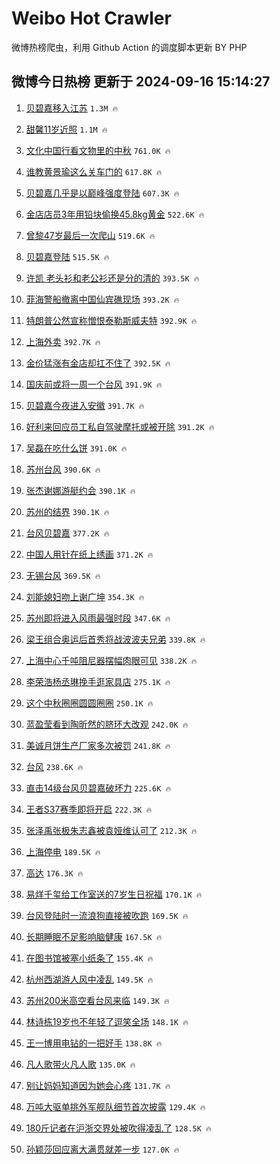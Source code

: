 # Weibo Hot Crawler 



微博热榜爬虫，利用 Github Action 的调度脚本更新 BY PHP 


## 微博今日热榜 更新于 2024-09-16 15:14:27 
1. [贝碧嘉移入江苏](https://s.weibo.com/weibo?q=%23%E8%B4%9D%E7%A2%A7%E5%98%89%E7%A7%BB%E5%85%A5%E6%B1%9F%E8%8B%8F%23&t=31&band_rank=1&Refer=top) `1.3M 🔥` 

1. [甜馨11岁近照](https://s.weibo.com/weibo?q=%23%E7%94%9C%E9%A6%A811%E5%B2%81%E8%BF%91%E7%85%A7%23&t=31&band_rank=2&Refer=top) `1.1M 🔥` 

1. [文化中国行看文物里的中秋](https://s.weibo.com/weibo?q=%23%E6%96%87%E5%8C%96%E4%B8%AD%E5%9B%BD%E8%A1%8C%E7%9C%8B%E6%96%87%E7%89%A9%E9%87%8C%E7%9A%84%E4%B8%AD%E7%A7%8B%23&t=31&band_rank=3&Refer=top) `761.0K 🔥` 

1. [谁教黄景瑜这么关车门的](https://s.weibo.com/weibo?q=%E8%B0%81%E6%95%99%E9%BB%84%E6%99%AF%E7%91%9C%E8%BF%99%E4%B9%88%E5%85%B3%E8%BD%A6%E9%97%A8%E7%9A%84&t=31&band_rank=4&Refer=top) `617.8K 🔥` 

1. [贝碧嘉几乎是以巅峰强度登陆](https://s.weibo.com/weibo?q=%23%E8%B4%9D%E7%A2%A7%E5%98%89%E5%87%A0%E4%B9%8E%E6%98%AF%E4%BB%A5%E5%B7%85%E5%B3%B0%E5%BC%BA%E5%BA%A6%E7%99%BB%E9%99%86%23&t=31&band_rank=5&Refer=top) `607.3K 🔥` 

1. [金店店员3年用铅块偷换45.8kg黄金](https://s.weibo.com/weibo?q=%23%E9%87%91%E5%BA%97%E5%BA%97%E5%91%983%E5%B9%B4%E7%94%A8%E9%93%85%E5%9D%97%E5%81%B7%E6%8D%A245.8kg%E9%BB%84%E9%87%91%23&t=31&band_rank=6&Refer=top) `522.6K 🔥` 

1. [曾黎47岁最后一次爬山](https://s.weibo.com/weibo?q=%E6%9B%BE%E9%BB%8E47%E5%B2%81%E6%9C%80%E5%90%8E%E4%B8%80%E6%AC%A1%E7%88%AC%E5%B1%B1&t=31&band_rank=7&Refer=top) `519.6K 🔥` 

1. [贝碧嘉登陆](https://s.weibo.com/weibo?q=%23%E8%B4%9D%E7%A2%A7%E5%98%89%E7%99%BB%E9%99%86%23&t=31&band_rank=8&Refer=top) `515.5K 🔥` 

1. [许凯 老头衫和老公衫还是分的清的](https://s.weibo.com/weibo?q=%E8%AE%B8%E5%87%AF%20%E8%80%81%E5%A4%B4%E8%A1%AB%E5%92%8C%E8%80%81%E5%85%AC%E8%A1%AB%E8%BF%98%E6%98%AF%E5%88%86%E7%9A%84%E6%B8%85%E7%9A%84&t=31&band_rank=9&Refer=top) `393.5K 🔥` 

1. [菲海警船撤离中国仙宾礁现场](https://s.weibo.com/weibo?q=%23%E8%8F%B2%E6%B5%B7%E8%AD%A6%E8%88%B9%E6%92%A4%E7%A6%BB%E4%B8%AD%E5%9B%BD%E4%BB%99%E5%AE%BE%E7%A4%81%E7%8E%B0%E5%9C%BA%23&t=31&band_rank=10&Refer=top) `393.2K 🔥` 

1. [特朗普公然宣称憎恨泰勒斯威夫特](https://s.weibo.com/weibo?q=%23%E7%89%B9%E6%9C%97%E6%99%AE%E5%85%AC%E7%84%B6%E5%AE%A3%E7%A7%B0%E6%86%8E%E6%81%A8%E6%B3%B0%E5%8B%92%E6%96%AF%E5%A8%81%E5%A4%AB%E7%89%B9%23&t=31&band_rank=11&Refer=top) `392.9K 🔥` 

1. [上海外卖](https://s.weibo.com/weibo?q=%E4%B8%8A%E6%B5%B7%E5%A4%96%E5%8D%96&t=31&band_rank=12&Refer=top) `392.7K 🔥` 

1. [金价猛涨有金店却扛不住了](https://s.weibo.com/weibo?q=%23%E9%87%91%E4%BB%B7%E7%8C%9B%E6%B6%A8%E6%9C%89%E9%87%91%E5%BA%97%E5%8D%B4%E6%89%9B%E4%B8%8D%E4%BD%8F%E4%BA%86%23&t=31&band_rank=13&Refer=top) `392.5K 🔥` 

1. [国庆前或将一周一个台风](https://s.weibo.com/weibo?q=%23%E5%9B%BD%E5%BA%86%E5%89%8D%E6%88%96%E5%B0%86%E4%B8%80%E5%91%A8%E4%B8%80%E4%B8%AA%E5%8F%B0%E9%A3%8E%23&t=31&band_rank=14&Refer=top) `391.9K 🔥` 

1. [贝碧嘉今夜进入安徽](https://s.weibo.com/weibo?q=%23%E8%B4%9D%E7%A2%A7%E5%98%89%E4%BB%8A%E5%A4%9C%E8%BF%9B%E5%85%A5%E5%AE%89%E5%BE%BD%23&t=31&band_rank=15&Refer=top) `391.7K 🔥` 

1. [好利来回应员工私自驾驶摩托或被开除](https://s.weibo.com/weibo?q=%23%E5%A5%BD%E5%88%A9%E6%9D%A5%E5%9B%9E%E5%BA%94%E5%91%98%E5%B7%A5%E7%A7%81%E8%87%AA%E9%A9%BE%E9%A9%B6%E6%91%A9%E6%89%98%E6%88%96%E8%A2%AB%E5%BC%80%E9%99%A4%23&t=31&band_rank=16&Refer=top) `391.2K 🔥` 

1. [吴磊在吃什么饼](https://s.weibo.com/weibo?q=%23%E5%90%B4%E7%A3%8A%E5%9C%A8%E5%90%83%E4%BB%80%E4%B9%88%E9%A5%BC%23&t=31&band_rank=17&Refer=top) `391.0K 🔥` 

1. [苏州台风](https://s.weibo.com/weibo?q=%E8%8B%8F%E5%B7%9E%E5%8F%B0%E9%A3%8E&t=31&band_rank=18&Refer=top) `390.6K 🔥` 

1. [张杰谢娜游艇约会](https://s.weibo.com/weibo?q=%23%E5%BC%A0%E6%9D%B0%E8%B0%A2%E5%A8%9C%E6%B8%B8%E8%89%87%E7%BA%A6%E4%BC%9A%23&t=31&band_rank=19&Refer=top) `390.1K 🔥` 

1. [苏州的结界](https://s.weibo.com/weibo?q=%23%E8%8B%8F%E5%B7%9E%E7%9A%84%E7%BB%93%E7%95%8C%23&t=31&band_rank=20&Refer=top) `390.1K 🔥` 

1. [台风贝碧嘉](https://s.weibo.com/weibo?q=%E5%8F%B0%E9%A3%8E%E8%B4%9D%E7%A2%A7%E5%98%89&t=31&band_rank=21&Refer=top) `377.2K 🔥` 

1. [中国人用针在纸上绣画](https://s.weibo.com/weibo?q=%23%E4%B8%AD%E5%9B%BD%E4%BA%BA%E7%94%A8%E9%92%88%E5%9C%A8%E7%BA%B8%E4%B8%8A%E7%BB%A3%E7%94%BB%23&t=31&band_rank=22&Refer=top) `371.2K 🔥` 

1. [无锡台风](https://s.weibo.com/weibo?q=%E6%97%A0%E9%94%A1%E5%8F%B0%E9%A3%8E&t=31&band_rank=23&Refer=top) `369.5K 🔥` 

1. [刘能媳妇吻上谢广坤](https://s.weibo.com/weibo?q=%E5%88%98%E8%83%BD%E5%AA%B3%E5%A6%87%E5%90%BB%E4%B8%8A%E8%B0%A2%E5%B9%BF%E5%9D%A4&t=31&band_rank=24&Refer=top) `354.3K 🔥` 

1. [苏州即将进入风雨最强时段](https://s.weibo.com/weibo?q=%23%E8%8B%8F%E5%B7%9E%E5%8D%B3%E5%B0%86%E8%BF%9B%E5%85%A5%E9%A3%8E%E9%9B%A8%E6%9C%80%E5%BC%BA%E6%97%B6%E6%AE%B5%23&t=31&band_rank=25&Refer=top) `347.6K 🔥` 

1. [梁王组合奥运后首秀将战波波夫兄弟](https://s.weibo.com/weibo?q=%23%E6%A2%81%E7%8E%8B%E7%BB%84%E5%90%88%E5%A5%A5%E8%BF%90%E5%90%8E%E9%A6%96%E7%A7%80%E5%B0%86%E6%88%98%E6%B3%A2%E6%B3%A2%E5%A4%AB%E5%85%84%E5%BC%9F%23&t=31&band_rank=26&Refer=top) `339.8K 🔥` 

1. [上海中心千吨阻尼器摆幅肉眼可见](https://s.weibo.com/weibo?q=%23%E4%B8%8A%E6%B5%B7%E4%B8%AD%E5%BF%83%E5%8D%83%E5%90%A8%E9%98%BB%E5%B0%BC%E5%99%A8%E6%91%86%E5%B9%85%E8%82%89%E7%9C%BC%E5%8F%AF%E8%A7%81%23&t=31&band_rank=27&Refer=top) `338.2K 🔥` 

1. [李荣浩杨丞琳挽手逛家具店](https://s.weibo.com/weibo?q=%23%E6%9D%8E%E8%8D%A3%E6%B5%A9%E6%9D%A8%E4%B8%9E%E7%90%B3%E6%8C%BD%E6%89%8B%E9%80%9B%E5%AE%B6%E5%85%B7%E5%BA%97%23&t=31&band_rank=28&Refer=top) `275.1K 🔥` 

1. [这个中秋圈圈圆圆圈圈](https://s.weibo.com/weibo?q=%23%E8%BF%99%E4%B8%AA%E4%B8%AD%E7%A7%8B%E5%9C%88%E5%9C%88%E5%9C%86%E5%9C%86%E5%9C%88%E5%9C%88%23&t=31&band_rank=29&Refer=top) `250.1K 🔥` 

1. [蓝盈莹看到陶昕然的脐环大改观](https://s.weibo.com/weibo?q=%E8%93%9D%E7%9B%88%E8%8E%B9%E7%9C%8B%E5%88%B0%E9%99%B6%E6%98%95%E7%84%B6%E7%9A%84%E8%84%90%E7%8E%AF%E5%A4%A7%E6%94%B9%E8%A7%82&t=31&band_rank=30&Refer=top) `242.0K 🔥` 

1. [美诚月饼生产厂家多次被罚](https://s.weibo.com/weibo?q=%23%E7%BE%8E%E8%AF%9A%E6%9C%88%E9%A5%BC%E7%94%9F%E4%BA%A7%E5%8E%82%E5%AE%B6%E5%A4%9A%E6%AC%A1%E8%A2%AB%E7%BD%9A%23&t=31&band_rank=31&Refer=top) `241.8K 🔥` 

1. [台风](https://s.weibo.com/weibo?q=%E5%8F%B0%E9%A3%8E&t=31&band_rank=32&Refer=top) `238.6K 🔥` 

1. [直击14级台风贝碧嘉破坏力](https://s.weibo.com/weibo?q=%23%E7%9B%B4%E5%87%BB14%E7%BA%A7%E5%8F%B0%E9%A3%8E%E8%B4%9D%E7%A2%A7%E5%98%89%E7%A0%B4%E5%9D%8F%E5%8A%9B%23&t=31&band_rank=33&Refer=top) `225.6K 🔥` 

1. [王者S37赛季即将开启](https://s.weibo.com/weibo?q=%23%E7%8E%8B%E8%80%85S37%E8%B5%9B%E5%AD%A3%E5%8D%B3%E5%B0%86%E5%BC%80%E5%90%AF%23&t=31&band_rank=34&Refer=top) `222.3K 🔥` 

1. [张泽禹张极朱志鑫被袁娅维认可了](https://s.weibo.com/weibo?q=%E5%BC%A0%E6%B3%BD%E7%A6%B9%E5%BC%A0%E6%9E%81%E6%9C%B1%E5%BF%97%E9%91%AB%E8%A2%AB%E8%A2%81%E5%A8%85%E7%BB%B4%E8%AE%A4%E5%8F%AF%E4%BA%86&t=31&band_rank=35&Refer=top) `212.3K 🔥` 

1. [上海停电](https://s.weibo.com/weibo?q=%E4%B8%8A%E6%B5%B7%E5%81%9C%E7%94%B5&t=31&band_rank=36&Refer=top) `189.5K 🔥` 

1. [高达](https://s.weibo.com/weibo?q=%E9%AB%98%E8%BE%BE&t=31&band_rank=37&Refer=top) `176.3K 🔥` 

1. [易烊千玺给工作室送的7岁生日祝福](https://s.weibo.com/weibo?q=%23%E6%98%93%E7%83%8A%E5%8D%83%E7%8E%BA%E7%BB%99%E5%B7%A5%E4%BD%9C%E5%AE%A4%E9%80%81%E7%9A%847%E5%B2%81%E7%94%9F%E6%97%A5%E7%A5%9D%E7%A6%8F%23&t=31&band_rank=38&Refer=top) `170.1K 🔥` 

1. [台风登陆时一流浪狗直接被吹跑](https://s.weibo.com/weibo?q=%23%E5%8F%B0%E9%A3%8E%E7%99%BB%E9%99%86%E6%97%B6%E4%B8%80%E6%B5%81%E6%B5%AA%E7%8B%97%E7%9B%B4%E6%8E%A5%E8%A2%AB%E5%90%B9%E8%B7%91%23&t=31&band_rank=39&Refer=top) `169.5K 🔥` 

1. [长期睡眠不足影响脑健康](https://s.weibo.com/weibo?q=%23%E9%95%BF%E6%9C%9F%E7%9D%A1%E7%9C%A0%E4%B8%8D%E8%B6%B3%E5%BD%B1%E5%93%8D%E8%84%91%E5%81%A5%E5%BA%B7%23&t=31&band_rank=40&Refer=top) `167.5K 🔥` 

1. [在图书馆被塞小纸条了](https://s.weibo.com/weibo?q=%E5%9C%A8%E5%9B%BE%E4%B9%A6%E9%A6%86%E8%A2%AB%E5%A1%9E%E5%B0%8F%E7%BA%B8%E6%9D%A1%E4%BA%86&t=31&band_rank=41&Refer=top) `155.4K 🔥` 

1. [杭州西湖游人风中凌乱](https://s.weibo.com/weibo?q=%23%E6%9D%AD%E5%B7%9E%E8%A5%BF%E6%B9%96%E6%B8%B8%E4%BA%BA%E9%A3%8E%E4%B8%AD%E5%87%8C%E4%B9%B1%23&t=31&band_rank=42&Refer=top) `149.5K 🔥` 

1. [苏州200米高空看台风来临](https://s.weibo.com/weibo?q=%23%E8%8B%8F%E5%B7%9E200%E7%B1%B3%E9%AB%98%E7%A9%BA%E7%9C%8B%E5%8F%B0%E9%A3%8E%E6%9D%A5%E4%B8%B4%23&t=31&band_rank=43&Refer=top) `149.3K 🔥` 

1. [林诗栋19岁也不年轻了逗笑全场](https://s.weibo.com/weibo?q=%23%E6%9E%97%E8%AF%97%E6%A0%8B19%E5%B2%81%E4%B9%9F%E4%B8%8D%E5%B9%B4%E8%BD%BB%E4%BA%86%E9%80%97%E7%AC%91%E5%85%A8%E5%9C%BA%23&t=31&band_rank=44&Refer=top) `148.1K 🔥` 

1. [王一博用电钻的一把好手](https://s.weibo.com/weibo?q=%23%E7%8E%8B%E4%B8%80%E5%8D%9A%E7%94%A8%E7%94%B5%E9%92%BB%E7%9A%84%E4%B8%80%E6%8A%8A%E5%A5%BD%E6%89%8B%23&t=31&band_rank=45&Refer=top) `138.8K 🔥` 

1. [凡人歌带火凡人歌](https://s.weibo.com/weibo?q=%E5%87%A1%E4%BA%BA%E6%AD%8C%E5%B8%A6%E7%81%AB%E5%87%A1%E4%BA%BA%E6%AD%8C&t=31&band_rank=46&Refer=top) `135.0K 🔥` 

1. [别让妈妈知道因为她会心疼](https://s.weibo.com/weibo?q=%E5%88%AB%E8%AE%A9%E5%A6%88%E5%A6%88%E7%9F%A5%E9%81%93%E5%9B%A0%E4%B8%BA%E5%A5%B9%E4%BC%9A%E5%BF%83%E7%96%BC&t=31&band_rank=47&Refer=top) `131.7K 🔥` 

1. [万吨大驱单挑外军舰队细节首次披露](https://s.weibo.com/weibo?q=%23%E4%B8%87%E5%90%A8%E5%A4%A7%E9%A9%B1%E5%8D%95%E6%8C%91%E5%A4%96%E5%86%9B%E8%88%B0%E9%98%9F%E7%BB%86%E8%8A%82%E9%A6%96%E6%AC%A1%E6%8A%AB%E9%9C%B2%23&t=31&band_rank=48&Refer=top) `129.4K 🔥` 

1. [180斤记者在沪浙交界处被吹得凌乱了](https://s.weibo.com/weibo?q=%23180%E6%96%A4%E8%AE%B0%E8%80%85%E5%9C%A8%E6%B2%AA%E6%B5%99%E4%BA%A4%E7%95%8C%E5%A4%84%E8%A2%AB%E5%90%B9%E5%BE%97%E5%87%8C%E4%B9%B1%E4%BA%86%23&t=31&band_rank=49&Refer=top) `128.5K 🔥` 

1. [孙颖莎回应离大满贯就差一步](https://s.weibo.com/weibo?q=%23%E5%AD%99%E9%A2%96%E8%8E%8E%E5%9B%9E%E5%BA%94%E7%A6%BB%E5%A4%A7%E6%BB%A1%E8%B4%AF%E5%B0%B1%E5%B7%AE%E4%B8%80%E6%AD%A5%23&t=31&band_rank=50&Refer=top) `127.0K 🔥` 

